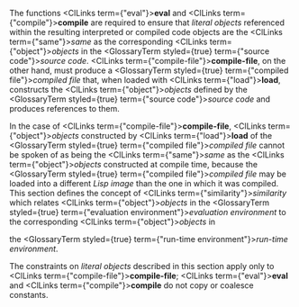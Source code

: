  



The functions <ClLinks  term={"eval"}><b>eval</b></ClLinks> and <ClLinks  term={"compile"}><b>compile</b></ClLinks> are required to ensure that *literal objects* referenced within the resulting interpreted or compiled code objects are the <ClLinks  term={"same"}><i>same</i></ClLinks> as the corresponding <ClLinks  term={"object"}><i>objects</i></ClLinks> in the <GlossaryTerm styled={true} term={"source code"}><i>source code</i></GlossaryTerm>. <ClLinks  term={"compile-file"}><b>compile-file</b></ClLinks>, on the other hand, must produce a <GlossaryTerm styled={true} term={"compiled file"}><i>compiled file</i></GlossaryTerm> that, when loaded with <ClLinks  term={"load"}><b>load</b></ClLinks>, constructs the <ClLinks  term={"object"}><i>objects</i></ClLinks> defined by the <GlossaryTerm styled={true} term={"source code"}><i>source code</i></GlossaryTerm> and produces references to them. 



In the case of <ClLinks  term={"compile-file"}><b>compile-file</b></ClLinks>, <ClLinks  term={"object"}><i>objects</i></ClLinks> constructed by <ClLinks  term={"load"}><b>load</b></ClLinks> of the <GlossaryTerm styled={true} term={"compiled file"}><i>compiled file</i></GlossaryTerm> cannot be spoken of as being the <ClLinks  term={"same"}><i>same</i></ClLinks> as the <ClLinks  term={"object"}><i>objects</i></ClLinks> constructed at compile time, because the <GlossaryTerm styled={true} term={"compiled file"}><i>compiled file</i></GlossaryTerm> may be loaded into a different *Lisp image* than the one in which it was compiled. This section defines the concept of <ClLinks  term={"similarity"}><i>similarity</i></ClLinks> which relates <ClLinks  term={"object"}><i>objects</i></ClLinks> in the <GlossaryTerm styled={true} term={"evaluation environment"}><i>evaluation environment</i></GlossaryTerm> to the corresponding <ClLinks  term={"object"}><i>objects</i></ClLinks> in 



the <GlossaryTerm styled={true} term={"run-time environment"}><i>run-time environment</i></GlossaryTerm>. 



The constraints on *literal objects* described in this section apply only to <ClLinks  term={"compile-file"}><b>compile-file</b></ClLinks>; <ClLinks  term={"eval"}><b>eval</b></ClLinks> and <ClLinks  term={"compile"}><b>compile</b></ClLinks> do not copy or coalesce constants. 



